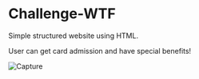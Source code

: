 # Challenge-WTF
Simple structured website using HTML. 

User can get card admission and have special benefits!

![Capture](https://user-images.githubusercontent.com/93822452/224983056-3a27c4c3-1446-45aa-b5bb-dc9bdf0de5e0.PNG)
